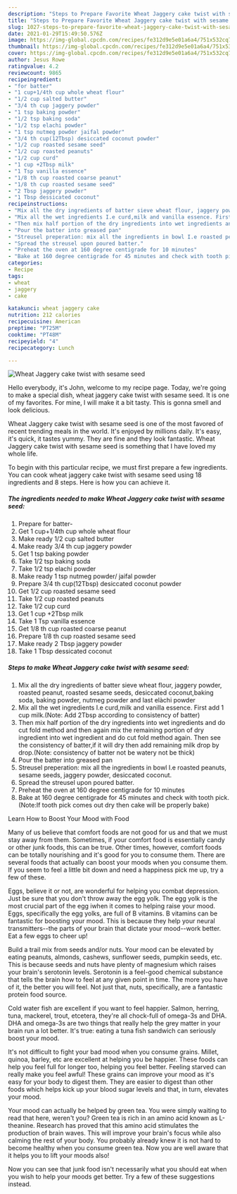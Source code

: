 ```yaml
---
description: "Steps to Prepare Favorite Wheat Jaggery cake twist with sesame seed"
title: "Steps to Prepare Favorite Wheat Jaggery cake twist with sesame seed"
slug: 1027-steps-to-prepare-favorite-wheat-jaggery-cake-twist-with-sesame-seed
date: 2021-01-29T15:49:50.576Z
image: https://img-global.cpcdn.com/recipes/fe312d9e5e01a6a4/751x532cq70/wheat-jaggery-cake-twist-with-sesame-seed-recipe-main-photo.jpg
thumbnail: https://img-global.cpcdn.com/recipes/fe312d9e5e01a6a4/751x532cq70/wheat-jaggery-cake-twist-with-sesame-seed-recipe-main-photo.jpg
cover: https://img-global.cpcdn.com/recipes/fe312d9e5e01a6a4/751x532cq70/wheat-jaggery-cake-twist-with-sesame-seed-recipe-main-photo.jpg
author: Jesus Rowe
ratingvalue: 4.2
reviewcount: 9865
recipeingredient:
- "for batter"
- "1 cup+1/4th cup whole wheat flour"
- "1/2 cup salted butter"
- "3/4 th cup jaggery powder"
- "1 tsp baking powder"
- "1/2 tsp baking soda"
- "1/2 tsp elachi powder"
- "1 tsp nutmeg powder jaifal powder"
- "3/4 th cup(12Tbsp) desiccated coconut powder"
- "1/2 cup roasted sesame seed"
- "1/2 cup roasted peanuts"
- "1/2 cup curd"
- "1 cup +2Tbsp milk"
- "1 Tsp vanilla essence"
- "1/8 th cup roasted coarse peanut"
- "1/8 th cup roasted sesame seed"
- "2 Tbsp jaggery powder"
- "1 Tbsp dessicated coconut"
recipeinstructions:
- "Mix all the dry ingredients of batter sieve wheat flour, jaggery powder, roasted peanut, roasted sesame seeds, desiccated coconut,baking soda, baking powder, nutmeg powder and last elàchi powder"
- "Mix all the wet ingredients I.e curd,milk and vanilla essence. First add 1 cup milk.(Note: Add 2Tbsp according to consistency of batter)"
- "Then mix half portion of the dry ingredients into wet ingredients and do cut fold method and then again mix the remaining portion of dry ingredient into wet ingredient and do cut fold method again. Then see the consistency of batter,if it will dry then add remaining milk drop by drop.(Note: consistency of batter not be watery not be thick)"
- "Pour the batter into greased pan"
- "Streusel preperation: mix all the ingredients in bowl I.e roasted peanuts, sesame seeds, jaggery powder, desiccated coconut."
- "Spread the streusel upon poured batter."
- "Preheat the oven at 160 degree centigrade for 10 minutes"
- "Bake at 160 degree centigrade for 45 minutes and check with tooth pick.(Note:If tooth pick comes out dry then cake will be properly bake)"
categories:
- Recipe
tags:
- wheat
- jaggery
- cake

katakunci: wheat jaggery cake 
nutrition: 212 calories
recipecuisine: American
preptime: "PT25M"
cooktime: "PT48M"
recipeyield: "4"
recipecategory: Lunch

---
```



![Wheat Jaggery cake twist with sesame seed](https://img-global.cpcdn.com/recipes/fe312d9e5e01a6a4/751x532cq70/wheat-jaggery-cake-twist-with-sesame-seed-recipe-main-photo.jpg)

Hello everybody, it's John, welcome to my recipe page. Today, we're going to make a special dish, wheat jaggery cake twist with sesame seed. It is one of my favorites. For mine, I will make it a bit tasty. This is gonna smell and look delicious.



Wheat Jaggery cake twist with sesame seed is one of the most favored of recent trending meals in the world. It's enjoyed by millions daily. It's easy, it's quick, it tastes yummy. They are fine and they look fantastic. Wheat Jaggery cake twist with sesame seed is something that I have loved my whole life.


To begin with this particular recipe, we must first prepare a few ingredients. You can cook wheat jaggery cake twist with sesame seed using 18 ingredients and 8 steps. Here is how you can achieve it.

<!--inarticleads1-->

##### The ingredients needed to make Wheat Jaggery cake twist with sesame seed:

1. Prepare for batter-
1. Get 1 cup+1/4th cup whole wheat flour
1. Make ready 1/2 cup salted butter
1. Make ready 3/4 th cup jaggery powder
1. Get 1 tsp baking powder
1. Take 1/2 tsp baking soda
1. Take 1/2 tsp elachi powder
1. Make ready 1 tsp nutmeg powder/ jaifal powder
1. Prepare 3/4 th cup(12Tbsp) desiccated coconut powder
1. Get 1/2 cup roasted sesame seed
1. Take 1/2 cup roasted peanuts
1. Take 1/2 cup curd
1. Get 1 cup +2Tbsp milk
1. Take 1 Tsp vanilla essence
1. Get 1/8 th cup roasted coarse peanut
1. Prepare 1/8 th cup roasted sesame seed
1. Make ready 2 Tbsp jaggery powder
1. Take 1 Tbsp dessicated coconut




<!--inarticleads2-->

##### Steps to make Wheat Jaggery cake twist with sesame seed:

1. Mix all the dry ingredients of batter sieve wheat flour, jaggery powder, roasted peanut, roasted sesame seeds, desiccated coconut,baking soda, baking powder, nutmeg powder and last elàchi powder
1. Mix all the wet ingredients I.e curd,milk and vanilla essence. First add 1 cup milk.(Note: Add 2Tbsp according to consistency of batter)
1. Then mix half portion of the dry ingredients into wet ingredients and do cut fold method and then again mix the remaining portion of dry ingredient into wet ingredient and do cut fold method again. Then see the consistency of batter,if it will dry then add remaining milk drop by drop.(Note: consistency of batter not be watery not be thick)
1. Pour the batter into greased pan
1. Streusel preperation: mix all the ingredients in bowl I.e roasted peanuts, sesame seeds, jaggery powder, desiccated coconut.
1. Spread the streusel upon poured batter.
1. Preheat the oven at 160 degree centigrade for 10 minutes
1. Bake at 160 degree centigrade for 45 minutes and check with tooth pick.(Note:If tooth pick comes out dry then cake will be properly bake)




Learn How to Boost Your Mood with Food


Many of us believe that comfort foods are not good for us and that we must stay away from them. Sometimes, if your comfort food is essentially candy or other junk foods, this can be true. Other times, however, comfort foods can be totally nourishing and it's good for you to consume them. There are several foods that actually can boost your moods when you consume them. If you seem to feel a little bit down and need a happiness pick me up, try a few of these.

Eggs, believe it or not, are wonderful for helping you combat depression. Just be sure that you don't throw away the egg yolk. The egg yolk is the most crucial part of the egg iwhen it comes to helping raise your mood. Eggs, specifically the egg yolks, are full of B vitamins. B vitamins can be fantastic for boosting your mood. This is because they help your neural transmitters--the parts of your brain that dictate your mood--work better. Eat a few eggs to cheer up!

Build a trail mix from seeds and/or nuts. Your mood can be elevated by eating peanuts, almonds, cashews, sunflower seeds, pumpkin seeds, etc. This is because seeds and nuts have plenty of magnesium which raises your brain's serotonin levels. Serotonin is a feel-good chemical substance that tells the brain how to feel at any given point in time. The more you have of it, the better you will feel. Not just that, nuts, specifically, are a fantastic protein food source.

Cold water fish are excellent if you want to feel happier. Salmon, herring, tuna, mackerel, trout, etcetera, they're all chock-full of omega-3s and DHA. DHA and omega-3s are two things that really help the grey matter in your brain run a lot better. It's true: eating a tuna fish sandwich can seriously boost your mood. 

It's not difficult to fight your bad mood when you consume grains. Millet, quinoa, barley, etc are excellent at helping you be happier. These foods can help you feel full for longer too, helping you feel better. Feeling starved can really make you feel awful! These grains can improve your mood as it's easy for your body to digest them. They are easier to digest than other foods which helps kick up your blood sugar levels and that, in turn, elevates your mood.

Your mood can actually be helped by green tea. You were simply waiting to read that here, weren't you? Green tea is rich in an amino acid known as L-theanine. Research has proved that this amino acid stimulates the production of brain waves. This will improve your brain's focus while also calming the rest of your body. You probably already knew it is not hard to become healthy when you consume green tea. Now you are well aware that it helps you to lift your moods also!

Now you can see that junk food isn't necessarily what you should eat when you wish to help your moods get better. Try  a few  of  these  suggestions  instead.

